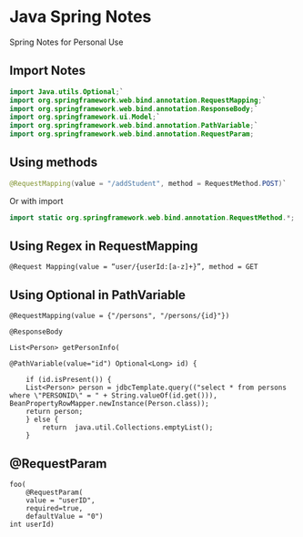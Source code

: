# Java Spring Notes
Spring Notes for Personal Use

## Import Notes
 ```java
import Java.utils.Optional;`
import org.springframework.web.bind.annotation.RequestMapping;`
import org.springframework.web.bind.annotation.ResponseBody;`
import org.springframework.ui.Model;`
import org.springframework.web.bind.annotation.PathVariable;`
import org.springframework.web.bind.annotation.RequestParam;
 ```

## Using methods
 ```java
@RequestMapping(value = "/addStudent", method = RequestMethod.POST)`
 ```

Or with import
 ```java
import static org.springframework.web.bind.annotation.RequestMethod.*;
 ```

## Using Regex in RequestMapping
`@Request Mapping(value = “user/{userId:[a-z]+}”, method = GET`

## Using Optional in PathVariable
	@RequestMapping(value = {"/persons", "/persons/{id}"})

	@ResponseBody

	List<Person> getPersonInfo(

	@PathVariable(value="id") Optional<Long> id) {

		if (id.isPresent()) {
		List<Person> person = jdbcTemplate.query(("select * from persons where \"PERSONID\" = " + String.valueOf(id.get())), BeanPropertyRowMapper.newInstance(Person.class));
		return person;
		} else {
		    return  java.util.Collections.emptyList();
		}

## @RequestParam

	foo(
		@RequestParam(
		value = "userID",
		required=true,
		defaultValue = "0")
    int userId)


